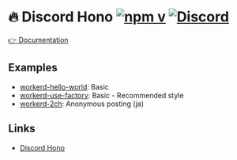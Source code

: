 # 🔥 Discord Hono [![npm v](https://img.shields.io/npm/v/discord-hono)](https://www.npmjs.com/package/discord-hono) [![Discord](https://img.shields.io/discord/1331893810501914694?label=Discord)](https://discord.gg/KFAgHFwBsr)

[👉 Documentation](https://discord-hono.luis.fun)

## Examples

- [workerd-hello-world](https://github.com/luisfun/discord-hono-examples/tree/main/workerd-hello-world): Basic
- [workerd-use-factory](https://github.com/luisfun/discord-hono-examples/tree/main/workerd-use-factory): Basic - Recommended style
- [workerd-2ch](https://github.com/luisfun/discord-hono-examples/tree/main/workerd-2ch): Anonymous posting (ja)

## Links

- [Discord Hono](https://github.com/luisfun/discord-hono)
